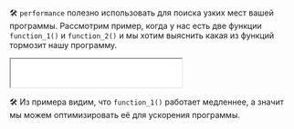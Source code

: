🛠 `performance` полезно использовать для поиска узких мест вашей программы. Рассмотрим пример, когда у нас есть две функции `function_1()` и `function_2()` и мы хотим выяснить какая из функций тормозит нашу программу.

<iframe title="Измерение времени работы функции" src="../demos/functions-measure/" height="50"></iframe>

🛠 Из примера видим, что `function_1()` работает медленнее, а значит мы можем оптимизировать её для ускорения программы.

